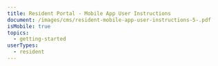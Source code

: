 ```yaml
---
title: Resident Portal - Mobile App User Instructions
document: /images/cms/resident-mobile-app-user-instructions-5-.pdf
isMobile: true
topics:
  - getting-started
userTypes:
  - resident
---
```


